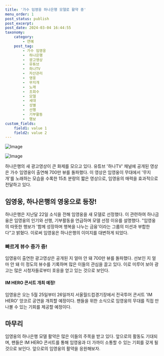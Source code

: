 ```yaml
---
title: '가수 임영웅 하나은행 모델로 활약 중'
menu_order: 1
post_status: publish
post_excerpt: 
post_date: 2024-03-04 16:44:55
taxonomy:
    category:
        - 연예
    post_tag:
        - 가수 임영웅
        -  하나은행
        -  광고영상
        -  유튜브
        -  하나TV
        -  자산관리
        -  영웅
        -  무지개
        -  노래
        -  조회수
        -  모델
        -  세대
        -  성별
        -  선행
        -  기부활동
        -  행보
custom_fields:
    field1: value 1
    field2: value 2
---
```


![Image](https://mimgnews.pstatic.net/image/076/2024/03/04/2024030401000155900012461_20240304071005058.jpg?type=w540)

![Image](https://ssl.pstatic.net/mimgnews/image/076/2024/03/04/2024030401000155900012462_20240304071005062.jpg?type=w540)

하나은행의 새 광고영상이 큰 화제를 모으고 있다. 유튜브 '하나TV' 채널에 공개된 영상은 가수 임영웅이 출연해 700만 뷰를 돌파했다. 이 영상은 임영웅이 무대에서 '무지개'를 노래하는 모습을 수록한 15초 분량의 짧은 영상으로, 임영웅의 매력을 효과적으로 전달하고 있다.
## 임영웅, 하나은행의 영웅으로 등장!
하나은행은 지난달 22일 소식을 전해 임영웅을 새 모델로 선정했다. 이 관련하여 하나금융은 임영웅의 인기와 선행, 기부활동을 언급하며 모델 선정 이유를 설명했다. "임영웅의 따뜻한 행보가 '함께 성장하며 행복을 나누는 금융'이라는 그룹의 미션과 부합한다"고 밝혔다. 이로써 임영웅은 하나은행의 이미지를 대변하게 되었다.
### 빠르게 뷰수 증가 중!
임영웅이 출연한 광고영상은 공개된 지 얼마 안 돼 700만 뷰를 돌파했다. 선보인 지 얼마 안 돼 이 정도의 뷰수를 기록하며 많은 이들의 관심을 끌고 있다. 이로 미루어 보아 광고는 많은 시청자들로부터 호응을 얻고 있는 것으로 보인다.
#### IM HERO 콘서트 개최 예정!
임영웅은 오는 5월 25일부터 26일까지 서울월드컵경기장에서 전국투어 콘서트 'IM HERO' 앙코르 공연을 개최할 예정이다. 팬들을 위한 소식으로 임영웅의 무대를 직접 만나볼 수 있는 기회를 제공할 예정이다.
## 마무리
임영웅의 하나은행 모델 활약은 많은 이들의 주목을 받고 있다. 앞으로의 활동도 기대되며, 팬들은 IM HERO 콘서트를 통해 임영웅과 더 가까이 소통할 수 있는 기회를 갖게 될 것으로 보인다. 앞으로의 임영웅의 활약을 응원해보자.
